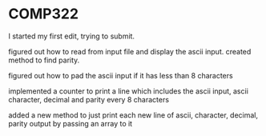 # COMP322
I started my first edit, trying to submit.

figured out how to read from input file and display the ascii input.
created method to find parity.

figured out how to pad the ascii input if it has less than 8 characters

implemented a counter to print a line which includes the ascii input, ascii character, decimal and parity every 8 characters

added a new method to just print each new line of ascii, character, decimal, parity output by passing an array to it
